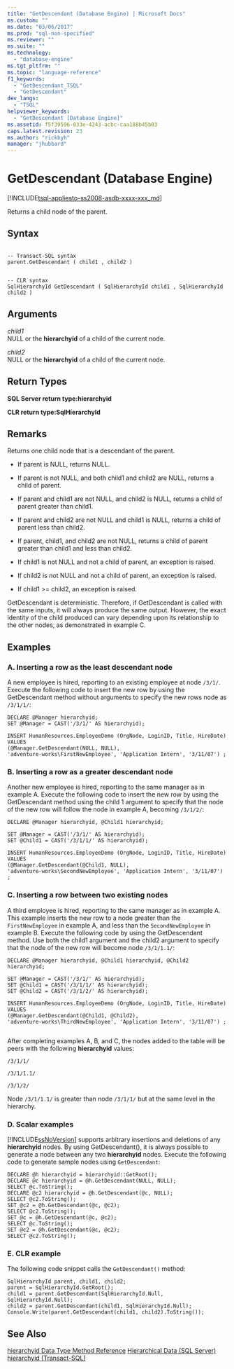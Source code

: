 ```yaml
---
title: "GetDescendant (Database Engine) | Microsoft Docs"
ms.custom: ""
ms.date: "03/06/2017"
ms.prod: "sql-non-specified"
ms.reviewer: ""
ms.suite: ""
ms.technology: 
  - "database-engine"
ms.tgt_pltfrm: ""
ms.topic: "language-reference"
f1_keywords: 
  - "GetDescendant_TSQL"
  - "GetDescendant"
dev_langs: 
  - "TSQL"
helpviewer_keywords: 
  - "GetDescendant [Database Engine]"
ms.assetid: f5f39596-033e-4243-acbc-caa188b45b03
caps.latest.revision: 23
ms.author: "rickbyh"
manager: "jhubbard"
---
```

# GetDescendant (Database Engine)
[!INCLUDE[tsql-appliesto-ss2008-asdb-xxxx-xxx_md](../../relational-databases/import-export/includes/tsql-appliesto-ss2008-asdb-xxxx-xxx-md.md)]

  Returns a child node of the parent.  
  
## Syntax  
  
```  
  
-- Transact-SQL syntax  
parent.GetDescendant ( child1 , child2 )   
```  
  
```  
  
-- CLR syntax  
SqlHierarchyId GetDescendant ( SqlHierarchyId child1 , SqlHierarchyId child2 )   
```  
  
## Arguments  
 *child1*  
 NULL or the **hierarchyid** of a child of the current node.  
  
 *child2*  
 NULL or the **hierarchyid** of a child of the current node.  
  
## Return Types  
 **SQL Server return type:hierarchyid**  
  
 **CLR return type:SqlHierarchyId**  
  
## Remarks  
 Returns one child node that is a descendant of the parent.  
  
-   If parent is NULL, returns NULL.  
  
-   If parent is not NULL, and both child1 and child2 are NULL, returns a child of parent.  
  
-   If parent and child1 are not NULL, and child2 is NULL, returns a child of parent greater than child1.  
  
-   If parent and child2 are not NULL and child1 is NULL, returns a child of parent less than child2.  
  
-   If parent, child1, and child2 are not NULL, returns a child of parent greater than child1 and less than child2.  
  
-   If child1 is not NULL and not a child of parent, an exception is raised.  
  
-   If child2 is not NULL and not a child of parent, an exception is raised.  
  
-   If child1 >= child2, an exception is raised.  
  
 GetDescendant is deterministic. Therefore, if GetDescendant is called with the same inputs, it will always produce the same output. However, the exact identity of the child produced can vary depending upon its relationship to the other nodes, as demonstrated in example C.  
  
## Examples  
  
### A. Inserting a row as the least descendant node  
 A new employee is hired, reporting to an existing employee at node `/3/1/`. Execute the following code to insert the new row by using the GetDescendant method without arguments to specify the new rows node as `/3/1/1/`:  
  
```  
DECLARE @Manager hierarchyid;   
SET @Manager = CAST('/3/1/' AS hierarchyid);  
  
INSERT HumanResources.EmployeeDemo (OrgNode, LoginID, Title, HireDate)  
VALUES  
(@Manager.GetDescendant(NULL, NULL),  
'adventure-works\FirstNewEmployee', 'Application Intern', '3/11/07') ;  
```  
  
### B. Inserting a row as a greater descendant node  
 Another new employee is hired, reporting to the same manager as in example A. Execute the following code to insert the new row by using the GetDescendant method using the child 1 argument to specify that the node of the new row will follow the node in example A, becoming `/3/1/2/`:  
  
```  
DECLARE @Manager hierarchyid, @Child1 hierarchyid;  
  
SET @Manager = CAST('/3/1/' AS hierarchyid);  
SET @Child1 = CAST('/3/1/1/' AS hierarchyid);  
  
INSERT HumanResources.EmployeeDemo (OrgNode, LoginID, Title, HireDate)  
VALUES  
(@Manager.GetDescendant(@Child1, NULL),  
'adventure-works\SecondNewEmployee', 'Application Intern', '3/11/07') ;  
```  
  
### C. Inserting a row between two existing nodes  
 A third employee is hired, reporting to the same manager as in example A. This example inserts the new row to a node greater than the `FirstNewEmployee` in example A, and less than the `SecondNewEmployee` in example B. Execute the following code by using the GetDescendant method. Use both the child1 argument and the child2 argument to specify that the node of the new row will become node `/3/1/1.1/`:  
  
```  
DECLARE @Manager hierarchyid, @Child1 hierarchyid, @Child2 hierarchyid;  
  
SET @Manager = CAST('/3/1/' AS hierarchyid);  
SET @Child1 = CAST('/3/1/1/' AS hierarchyid);  
SET @Child2 = CAST('/3/1/2/' AS hierarchyid);  
  
INSERT HumanResources.EmployeeDemo (OrgNode, LoginID, Title, HireDate)  
VALUES  
(@Manager.GetDescendant(@Child1, @Child2),  
'adventure-works\ThirdNewEmployee', 'Application Intern', '3/11/07') ;  
  
```  
  
 After completing examples A, B, and C, the nodes added to the table will be peers with the following **hierarchyid** values:  
  
 `/3/1/1/`  
  
 `/3/1/1.1/`  
  
 `/3/1/2/`  
  
 Node `/3/1/1.1/` is greater than node `/3/1/1/` but at the same level in the hierarchy.  
  
### D. Scalar examples  
 [!INCLUDE[ssNoVersion](../../advanced-analytics/r-services/includes/ssnoversion-md.md)] supports arbitrary insertions and deletions of any **hierarchyid** nodes. By using GetDescendant(), it is always possible to generate a node between any two **hierarchyid** nodes. Execute the following code to generate sample nodes using `GetDescendant`:  
  
```  
DECLARE @h hierarchyid = hierarchyid::GetRoot();  
DECLARE @c hierarchyid = @h.GetDescendant(NULL, NULL);  
SELECT @c.ToString();  
DECLARE @c2 hierarchyid = @h.GetDescendant(@c, NULL);  
SELECT @c2.ToString();  
SET @c2 = @h.GetDescendant(@c, @c2);  
SELECT @c2.ToString();  
SET @c = @h.GetDescendant(@c, @c2);  
SELECT @c.ToString();  
SET @c2 = @h.GetDescendant(@c, @c2);  
SELECT @c2.ToString();  
```  
  
### E. CLR example  
 The following code snippet calls the `GetDescendant()` method:  
  
```  
SqlHierarchyId parent, child1, child2;  
parent = SqlHierarchyId.GetRoot();  
child1 = parent.GetDescendant(SqlHierarchyId.Null, SqlHierarchyId.Null);  
child2 = parent.GetDescendant(child1, SqlHierarchyId.Null);  
Console.Write(parent.GetDescendant(child1, child2).ToString());  
```  
  
## See Also  
 [hierarchyid Data Type Method Reference](http://msdn.microsoft.com/en-US/library/bb677193(SQL.130).aspx)   
 [Hierarchical Data &#40;SQL Server&#41;](../../relational-databases/hierarchical-data-sql-server.md)   
 [hierarchyid &#40;Transact-SQL&#41;](../../t-sql/data-types/hierarchyid-data-type-method-reference.md)  
  
  